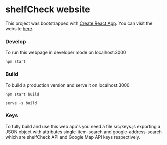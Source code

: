 # shelfCheck website

This project was bootstrapped with [Create React App](https://github.com/facebook/create-react-app).
You can visit the website [here](https://shelfcheck.io).

### Develop

To run this webpage in developer mode on localhost:3000

`npm start`


### Build

To build a production version and serve it on localhost:3000

`npm start build`

`serve -s build`

### Keys

To fully build and use this web app's you need a file src/keys.js exporting a JSON object with attributes single-item-search and google-address-search which are shelfCheck API and Google Map API keys respectively.